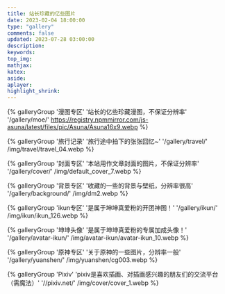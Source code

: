 ```yaml
---
title: 站长珍藏的亿些图片
date: 2023-02-04 18:00:00
type: "gallery"
comments: false
updated: 2023-07-28 03:00:00
description:
keywords:
top_img:
mathjax:
katex:
aside:
aplayer:
highlight_shrink:
---
```


<div class="gallery-group-main">

{% galleryGroup '漫图专区' '站长的亿些珍藏漫图，不保证分辨率' '/gallery/moe/' https://registry.npmmirror.com/js-asuna/latest/files/pic/Asuna/Asuna16x9.webp %}

{% galleryGroup '旅行记录' '旅行途中拍下的张张回忆~' '/gallery/travel/' /img/travel/travel_04.webp %}

{% galleryGroup '封面专区' '本站用作文章封面的图片，不保证分辨率' '/gallery/cover/' /img/default_cover_7.webp %}

{% galleryGroup '背景专区' '收藏的一些的背景与壁纸，分辨率很高' '/gallery/background/' /img/dm2.webp %}

{% galleryGroup 'ikun专区' '是属于坤坤真爱粉的开团神图！' '/gallery/ikun/' /img/ikun/ikun_126.webp %}

{% galleryGroup '坤坤头像' '是属于坤坤真爱粉的专属加成头像！' '/gallery/avatar-ikun/' /img/avatar-ikun/avatar-ikun_10.webp %}

{% galleryGroup '原神专区' '关于原神的一些图片，分辨率一般' '/gallery/yuanshen/' /img/yuanshen/cg003.webp %}

{% galleryGroup 'Pixiv' 'pixiv是喜欢插画、对插画感兴趣的朋友们的交流平台（需魔法）' '//pixiv.net/' /img/cover/cover_1.webp %}

</div>
